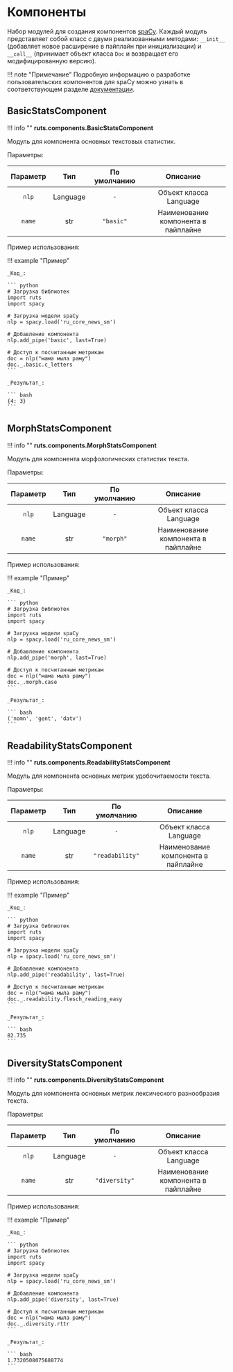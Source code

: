 # Компоненты

Набор модулей для создания компонентов [spaCy](https://github.com/explosion/spaCy). Каждый модуль представляет собой класс с двумя реализованными методами: `__init__` (добавляет новое расширение в пайплайн при инициализации) и `__call__` (принимает объект класса `Doc` и возвращает его модифицированную версию).

!!! note "Примечание"
    Подробную информацию о разработке пользовательских компонентов для spaCy можно узнать в соответствующем разделе [документации](https://spacy.io/usage/processing-pipelines#custom-components).

## BasicStatsComponent

!!! info ""
    **ruts.components.BasicStatsComponent**

Модуль для компонента основных текстовых статистик.

Параметры:

| Параметр | Тип | По умолчанию | Описание |
| :------: | :-: | :----------: | :------: |
| `nlp` | Language | `-` | Объект класса Language |
| `name` | str | `"basic"` | Наименование компонента в пайплайне |

Пример использования:

!!! example "Пример"

    _Код_:

    ``` python
    # Загрузка библиотек
    import ruts
    import spacy

    # Загрузка модели spaCy
    nlp = spacy.load('ru_core_news_sm')

    # Добавление компонента
    nlp.add_pipe('basic', last=True)

    # Доступ к посчитанным метрикам
    doc = nlp("мама мыла раму")
    doc._.basic.c_letters
    ```

    _Результат_:

    ``` bash
    {4: 3}
    ```

## MorphStatsComponent

!!! info ""
    **ruts.components.MorphStatsComponent**

Модуль для компонента морфологических статистик текста.

Параметры:

| Параметр | Тип | По умолчанию | Описание |
| :------: | :-: | :----------: | :------: |
| `nlp` | Language | `-` | Объект класса Language |
| `name` | str | `"morph"` | Наименование компонента в пайплайне |

Пример использования:

!!! example "Пример"

    _Код_:

    ``` python
    # Загрузка библиотек
    import ruts
    import spacy

    # Загрузка модели spaCy
    nlp = spacy.load('ru_core_news_sm')

    # Добавление компонента
    nlp.add_pipe('morph', last=True)

    # Доступ к посчитанным метрикам
    doc = nlp("мама мыла раму")
    doc._.morph.case
    ```

    _Результат_:

    ``` bash
    ('nomn', 'gent', 'datv')
    ```

## ReadabilityStatsComponent

!!! info ""
    **ruts.components.ReadabilityStatsComponent**

Модуль для компонента основных метрик удобочитаемости текста.

Параметры:

| Параметр | Тип | По умолчанию | Описание |
| :------: | :-: | :----------: | :------: |
| `nlp` | Language | `-` | Объект класса Language |
| `name` | str | `"readability"` | Наименование компонента в пайплайне |

Пример использования:

!!! example "Пример"

    _Код_:

    ``` python
    # Загрузка библиотек
    import ruts
    import spacy

    # Загрузка модели spaCy
    nlp = spacy.load('ru_core_news_sm')

    # Добавление компонента
    nlp.add_pipe('readability', last=True)

    # Доступ к посчитанным метрикам
    doc = nlp("мама мыла раму")
    doc._.readability.flesch_reading_easy
    ```

    _Результат_:

    ``` bash
    82.735
    ```

## DiversityStatsComponent

!!! info ""
    **ruts.components.DiversityStatsComponent**

Модуль для компонента основных метрик лексического разнообразия текста.

Параметры:

| Параметр | Тип | По умолчанию | Описание |
| :------: | :-: | :----------: | :------: |
| `nlp` | Language | `-` | Объект класса Language |
| `name` | str | `"diversity"` | Наименование компонента в пайплайне |

Пример использования:

!!! example "Пример"

    _Код_:

    ``` python
    # Загрузка библиотек
    import ruts
    import spacy

    # Загрузка модели spaCy
    nlp = spacy.load('ru_core_news_sm')

    # Добавление компонента
    nlp.add_pipe('diversity', last=True)

    # Доступ к посчитанным метрикам
    doc = nlp("мама мыла раму")
    doc._.diversity.rttr
    ```

    _Результат_:

    ``` bash
    1.7320508075688774
    ```